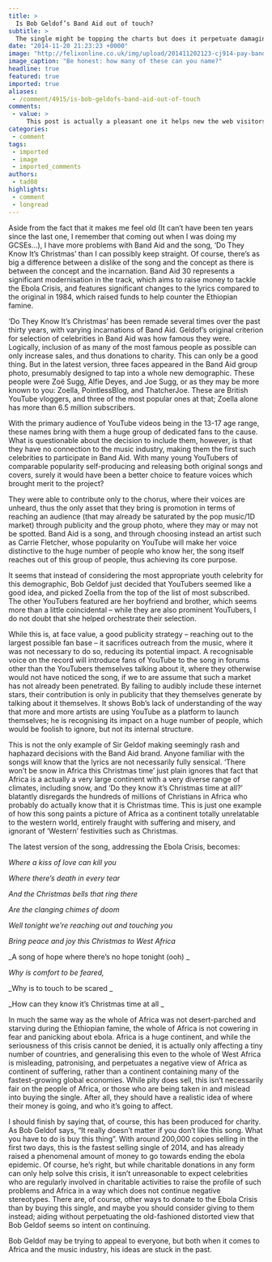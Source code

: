 ```yaml
---
title: >
  Is Bob Geldof’s Band Aid out of touch?
subtitle: >
  The single might be topping the charts but does it perpetuate damaging stereotypes about Africa?
date: "2014-11-20 21:23:23 +0000"
image: "http://felixonline.co.uk/img/upload/201411202123-cj914-pay-band-aid-30-line-up.jpg"
image_caption: "Be honest: how many of these can you name?"
headline: true
featured: true
imported: true
aliases:
 - /comment/4915/is-bob-geldofs-band-aid-out-of-touch
comments:
 - value: >
     This post is actually a pleasant one it helps new the web visitors, who are wishing in favor of blogging. <br>moncler bambino genova http://www.targettisportingclub.it/?it-moncler-bambino-genova-8331.html,fitflops sandals <br>fitflop stores http://www.australiafitflops.com/,fitflop australia outlet <br>fitflops sale online australia http://fitflopsau.blogspot.com/,birkenstock online discount <br>buy birkenstocks online http://birkenstockaustralia.rochecap.org/,louboutin shoes price <br>christian louboutin shoes outlet http://christianlouboutincanadaoutlet.blogspot.com/,christian loubitan <br>christian louboutin outlet http://canadachristianlouboutinoutlet.blogspot.com/,christian louboutin online <br>christian louboutin sale canada http://canadachristianlouboutin.blogspot.com/,louboutin bianca canada <br>cheap christian louboutin canada http://canadachristianlouboutin.blogspot.com/,christian louboutin flats for women <br>christian louboutin sale outlet http://canadachristianlouboutinoutlet.blogspot.com/
categories:
 - comment
tags:
 - imported
 - image
 - imported_comments
authors:
 - tad08
highlights:
 - comment
 - longread
---
```


Aside from the fact that it makes me feel old (It can’t have been ten years since the last one, I remember that coming out when I was doing my GCSEs...), I have more problems with Band Aid and the song, ‘Do They Know It’s Christmas’ than I can possibly keep straight. Of course, there’s as big a difference between a dislike of the song and the concept as there is between the concept and the incarnation. Band Aid 30 represents a significant modernisation in the track, which aims to raise money to tackle the Ebola Crisis, and features significant changes to the lyrics compared to the original in 1984, which raised funds to help counter the Ethiopian famine.

‘Do They Know It’s Christmas’ has been remade several times over the past thirty years, with varying incarnations of Band Aid. Geldof’s original criterion for selection of celebrities in Band Aid was how famous they were. Logically, inclusion of as many of the most famous people as possible can only increase sales, and thus donations to charity. This can only be a good thing. But in the latest version, three faces appeared in the Band Aid group photo, presumably designed to tap into a whole new demographic. These people were Zoë Sugg, Alfie Deyes, and Joe Sugg, or as they may be more known to you: Zoella, PointlessBlog, and ThatcherJoe. These are British YouTube vloggers, and three of the most popular ones at that; Zoella alone has more than 6.5 million subscribers.

With the primary audience of YouTube videos being in the 13-17 age range, these names bring with them a huge group of dedicated fans to the cause. What is questionable about the decision to include them, however, is that they have no connection to the music industry, making them the first such celebrities to participate in Band Aid. With many young YouTubers of comparable popularity self-producing and releasing both original songs and covers, surely it would have been a better choice to feature voices which brought merit to the project?

They were able to contribute only to the chorus, where their voices are unheard, thus the only asset that they bring is promotion in terms of reaching an audience (that may already be saturated by the pop music/1D market) through publicity and the group photo, where they may or may not be spotted. Band Aid is a song, and through choosing instead an artist such as Carrie Fletcher, whose popularity on YouTube will make her voice distinctive to the huge number of people who know her, the song itself reaches out of this group of people, thus achieving its core purpose.

It seems that instead of considering the most appropriate youth celebrity for this demographic, Bob Geldof just decided that YouTubers seemed like a good idea, and picked Zoella from the top of the list of most subscribed. The other YouTubers featured are her boyfriend and brother, which seems more than a little coincidental – while they are also prominent YouTubers, I do not doubt that she helped orchestrate their selection.

While this is, at face value, a good publicity strategy – reaching out to the largest possible fan base – it sacrifices outreach from the music, where it was not necessary to do so, reducing its potential impact. A recognisable voice on the record will introduce fans of YouTube to the song in forums other than the YouTubers themselves talking about it, where they otherwise would not have noticed the song, if we to are assume that such a market has not already been penetrated. By failing to audibly include these internet stars, their contribution is only in publicity that they themselves generate by talking about it themselves. It shows Bob’s lack of understanding of the way that more and more artists are using YouTube as a platform to launch themselves; he is recognising its impact on a huge number of people, which would be foolish to ignore, but not its internal structure.

This is not the only example of Sir Geldof making seemingly rash and haphazard decisions with the Band Aid brand. Anyone familiar with the songs will know that the lyrics are not necessarily fully sensical. ‘There won’t be snow in Africa this Christmas time’ just plain ignores that fact that Africa is a actually a very large continent with a very diverse range of climates, including snow, and ‘Do they know it’s Christmas time at all?’ blatantly disregards the hundreds of millions of Christians in Africa who probably do actually know that it is Christmas time. This is just one example of how this song paints a picture of Africa as a continent totally unrelatable to the western world, entirely fraught with suffering and misery, and ignorant of ‘Western’ festivities such as Christmas.

The latest version of the song, addressing the Ebola Crisis, becomes:

_Where a kiss of love can kill you_

_Where there’s death in every tear_

_And the Christmas bells that ring there_

_Are the clanging chimes of doom_

_Well tonight we’re reaching out and touching you_

_Bring peace and joy this Christmas to West Africa_

_A song of hope where there’s no hope tonight (ooh) _

_Why is comfort to be feared,_

_Why is to touch to be scared _

_How can they know it’s Christmas time at all _

In much the same way as the whole of Africa was not desert-parched and starving during the Ethiopian famine, the whole of Africa is not cowering in fear and panicking about ebola. Africa is a huge continent, and while the seriousness of this crisis cannot be denied, it is actually only affecting a tiny number of countries, and generalising this even to the whole of West Africa is misleading, patronising, and perpetuates a negative view of Africa as continent of suffering, rather than a continent containing many of the fastest-growing global economies. While pity does sell, this isn’t necessarily fair on the people of Africa, or those who are being taken in and mislead into buying the single. After all, they should have a realistic idea of where their money is going, and who it’s going to affect.

I should finish by saying that, of course, this has been produced for charity. As Bob Geldof says, “It really doesn’t matter if you don’t like this song. What you have to do is buy this thing”. With around 200,000 copies selling in the first two days, this is the fastest selling single of 2014, and has already raised a phenomenal amount of money to go towards ending the ebola epidemic. Of course, he’s right, but while charitable donations in any form can only help solve this crisis, it isn’t unreasonable to expect celebrities who are regularly involved in charitable activities to raise the profile of such problems and Africa in a way which does not continue negative stereotypes. There are, of course, other ways to donate to the Ebola Crisis than by buying this single, and maybe you should consider giving to them instead; aiding without perpetuating the old-fashioned distorted view that Bob Geldof seems so intent on continuing.

Bob Geldof may be trying to appeal to everyone, but both when it comes to Africa and the music industry, his ideas are stuck in the past.
